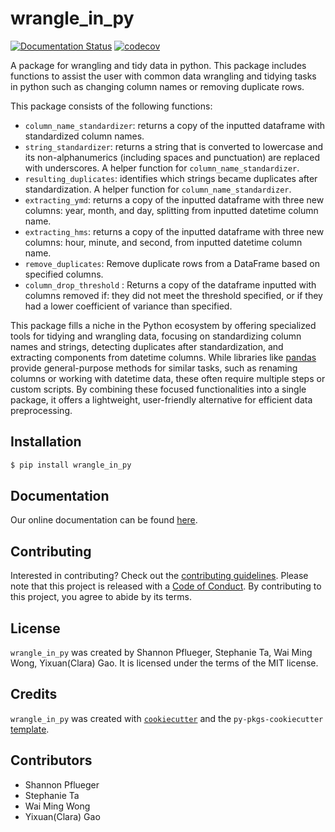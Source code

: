 # wrangle_in_py
[![Documentation Status](https://readthedocs.org/projects/wrangle-in-py/badge/?version=latest)](https://wrangle-in-py.readthedocs.io/en/latest/?badge=latest) [![codecov](https://codecov.io/gh/UBC-MDS/wrangle_in_py/graph/badge.svg?token=2TTQ23iNKM)](https://codecov.io/gh/UBC-MDS/wrangle_in_py)

A package for wrangling and tidy data in python. This package includes functions to assist the user with common data wrangling and tidying tasks in python such as changing column names or removing duplicate rows. 

This package consists of the following functions:
- `column_name_standardizer`: returns a copy of the inputted dataframe with standardized column names.
- `string_standardizer`: returns a string that is converted to lowercase and its non-alphanumerics (including spaces and punctuation) are replaced with underscores. A helper function for `column_name_standardizer`.
- `resulting_duplicates`: identifies which strings became duplicates after standardization. A helper function for `column_name_standardizer`.
- `extracting_ymd`: returns a copy of the inputted dataframe with three new columns: year, month, and day, splitting from inputted datetime column name.
- `extracting_hms`: returns a copy of the inputted dataframe with three new columns: hour, minute, and second, from inputted datetime column name.
- `remove_duplicates`: Remove duplicate rows from a DataFrame based on specified columns.
- `column_drop_threshold` : Returns a copy of the dataframe inputted with columns removed if: they did not meet the threshold specified, 
    or if they had a lower coefficient of variance than specified.

This package fills a niche in the Python ecosystem by offering specialized tools for tidying and wrangling data, focusing on standardizing column names and strings, detecting duplicates after standardization, and extracting components from datetime columns. While libraries like [pandas](https://pypi.org/project/pandas/) provide general-purpose methods for similar tasks, such as renaming columns or working with datetime data, these often require multiple steps or custom scripts. By combining these focused functionalities into a single package, it offers a lightweight, user-friendly alternative for efficient data preprocessing.


## Installation

```bash
$ pip install wrangle_in_py
```

## Documentation

Our online documentation can be found [here](https://wrangle-in-py.readthedocs.io/en/latest/?badge=latest).

## Contributing

Interested in contributing? Check out the [contributing guidelines](CONTRIBUTING.md). Please note that this project is released with a [Code of Conduct](CONDUCT.md). By contributing to this project, you agree to abide by its terms.

## License

`wrangle_in_py` was created by Shannon Pflueger, Stephanie Ta, Wai Ming Wong, Yixuan(Clara) Gao. It is licensed under the terms of the MIT license.

## Credits

`wrangle_in_py` was created with [`cookiecutter`](https://cookiecutter.readthedocs.io/en/latest/) and the `py-pkgs-cookiecutter` [template](https://github.com/py-pkgs/py-pkgs-cookiecutter).

## Contributors
- Shannon Pflueger
- Stephanie Ta
- Wai Ming Wong
- Yixuan(Clara) Gao
